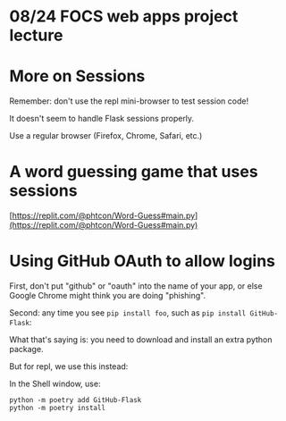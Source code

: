 # 08/24 FOCS web apps project lecture


# More on Sessions

Remember: don't use the repl mini-browser to test session code!

It doesn't seem to handle Flask sessions properly.

Use a regular browser (Firefox, Chrome, Safari, etc.)

# A word guessing game that uses sessions


[https://replit.com/@phtcon/Word-Guess#main.py](https://replit.com/@phtcon/Word-Guess#main.py)

# Using GitHub OAuth to allow logins

First, don't put "github" or "oauth" into the name of your app, or else Google Chrome might think you are doing "phishing".

Second: any time you see `pip install foo`, such as `pip install GitHub-Flask`:

What that's saying is: you need to download and install an extra python package.

But for repl, we use this instead:

In the Shell window, use:

```
python -m poetry add GitHub-Flask
python -m poetry install
```

